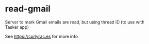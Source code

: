 # read-gmail
Server to mark Gmail emails are read, but using thread ID (to use with Tasker app)

See https://curlyrac.es for more info
